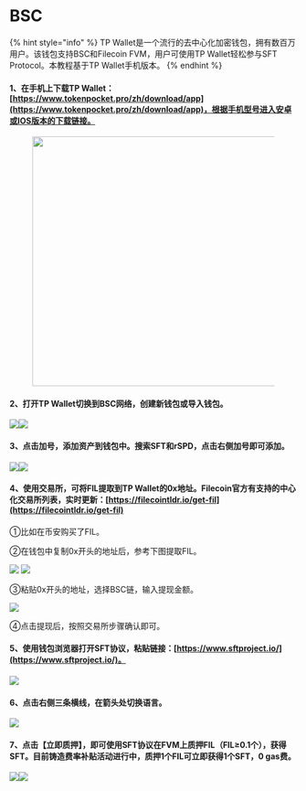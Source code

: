 # BSC

{% hint style="info" %}
TP Wallet是一个流行的去中心化加密钱包，拥有数百万用户。该钱包支持BSC和Filecoin FVM，用户可使用TP Wallet轻松参与SFT Protocol。本教程基于TP Wallet手机版本。
{% endhint %}

#### 1、在手机上下载TP Wallet：[https://www.tokenpocket.pro/zh/download/app](https://www.tokenpocket.pro/zh/download/app)，根据手机型号进入安卓或IOS版本的下载链接。

<figure><img src="../../../.gitbook/assets/image (4).png" alt="" width="437"><figcaption></figcaption></figure>



#### 2、打开TP Wallet切换到BSC网络，创建新钱包或导入钱包。

![](<../../../.gitbook/assets/图片13 (1).png>)![](<../../../.gitbook/assets/图片14 (1).png>)



#### 3、点击加号，添加资产到钱包中。搜索SFT和rSPD，点击右侧加号即可添加。

![](../../../.gitbook/assets/图片11.png)![](../../../.gitbook/assets/图片12.png)



#### 4、使用交易所，可将FIL提取到TP Wallet的0x地址。Filecoin官方有支持的中心化交易所列表，实时更新：[https://filecointldr.io/get-fil](https://filecointldr.io/get-fil)

①比如在币安购买了FIL。

②在钱包中复制0x开头的地址后，参考下图提取FIL。

![](../../../.gitbook/assets/图片10.png) ![](../../../.gitbook/assets/图片9.png)

③粘贴0x开头的地址，选择BSC链，输入提现金额。

![](../../../.gitbook/assets/图片15.png)

④点击提现后，按照交易所步骤确认即可。



#### 5、使用钱包浏览器打开SFT协议，粘贴链接：[https://www.sftproject.io/](https://www.sftproject.io/)。

![](../../../.gitbook/assets/图片16.png)



#### 6、点击右侧三条横线，在箭头处切换语言。

![](<../../../.gitbook/assets/图片6 (1).png>)



#### 7、点击【立即质押】，即可使用SFT协议在FVM上质押FIL（FIL≥0.1个），获得SFT。目前铸造费率补贴活动进行中，质押1个FIL可立即获得1个SFT，0 gas费。

![](../../../.gitbook/assets/图片17.png)![](../../../.gitbook/assets/图片18.png)

